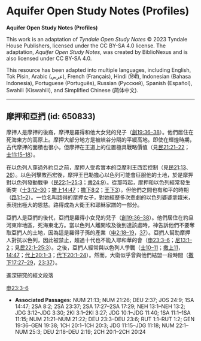 # Aquifer Open Study Notes (Profiles)

**Aquifer Open Study Notes (Profiles)**

This work is an adaptation of *Tyndale Open Study Notes* © 2023 Tyndale House Publishers, licensed under the CC BY\-SA 4\.0 license. The adaptation, *Aquifer Open Study Notes*, was created by BiblioNexus and is also licensed under CC BY\-SA 4\.0\.

This resource has been adapted into multiple languages, including English, Tok Pisin, Arabic (عربي), French (Français), Hindi (हिंदी), Indonesian (Bahasa Indonesia), Portuguese (Português), Russian (Русский), Spanish (Español), Swahili (Kiswahili), and Simplified Chinese (简体中文).



--------------------------------

## 摩押和亞捫 (id: 650833)

摩押人是摩押的後裔，摩押是羅得和他大女兒的兒子（[創19:36–38](https://ref.ly/Gen19:36-Gen19:38)）。他們居住在死海東方的高原上。摩押大部分地方是被峽谷分隔的平緩高地。即使在輝煌時期，古代摩押的面積也很小，但摩押在王道上的位置極具戰略價值（見[民21:21–22](https://ref.ly/Num21:21-Num21:22)；[士11:15–18](https://ref.ly/Judg11:15-Judg11:18)）。

在以色列人穿過外約旦之前，摩押人受希實本的亞摩利王西宏控制（見[民21:13](https://ref.ly/Num21:13)、[26](https://ref.ly/Num21:26)）。以色列擊敗西宏後，摩押王巴勒擔心以色列可能會征服他的土地，於是摩押對以色列發動戰爭（[民22:1–25:3](https://ref.ly/Num22:1-Num25:3)；[書24:9](https://ref.ly/Josh24:9)）。從那時起，摩押和以色列經常發生衝突（[士3:12–30](https://ref.ly/Judg3:12-Judg3:30)；[撒上14:47](https://ref.ly/1Sam14:47)；[撒下8:2](https://ref.ly/2Sam8:2)；[王下3](https://ref.ly/2Kgs3:1-2Kgs3:27)）。但他們之間也有和平的時期（[路1:1–2](https://ref.ly/Ruth1:1-Ruth1:2)）。一位名叫路得的摩押女子，對她經歷多次悲劇的以色列婆婆拿娥米，表現出極大的恩慈。路得成為大衛王和耶穌家譜的一部分。

亞捫人是亞捫的後代，亞捫是羅得小女兒的兒子（[創19:36–38](https://ref.ly/Gen19:36-Gen19:38)）。他們居住在約旦河東岸地區，死海東北方。當以色列人離開埃及後到達該處時，神告訴他們不要奪取亞捫人的土地，因為這是羅得子孫的產業（[申2:18–19](https://ref.ly/Deut2:18-Deut2:19)，[37](https://ref.ly/Deut2:37)）。亞捫人幫助摩押人對抗以色列，因此被禁止，超過十代也不能入耶和華的會（[申23:3–6](https://ref.ly/Deut23:3-Deut23:6)；[尼13:1–2](https://ref.ly/Neh13:1-Neh13:2)；見[民22:1–25:3](https://ref.ly/Num22:1-Num25:3)）。之後，亞捫人經常與以色列人爭戰（[士10–11](https://ref.ly/Judg10:1-Judg11:40)；[撒上11](https://ref.ly/1Sam11:1-1Sam11:15)，[14:47](https://ref.ly/1Sam14:47)；[代上20:1–3](https://ref.ly/1Chr20:1-1Chr20:3)；[代下20:1–24](https://ref.ly/2Chr20:1-2Chr20:24)）。然而，大衛似乎曾與他們結盟一段時間（[撒下17:27–29](https://ref.ly/2Sam17:27-2Sam17:29)，[23:37](https://ref.ly/2Sam23:37)）。

進深研究的經文段落

[申23:3–6](https://ref.ly/Deut23:3-Deut23:6)

* **Associated Passages:** NUM 21:13; NUM 21:26; DEU 2:37; JOS 24:9; 1SA 14:47; 2SA 8:2; 2SA 23:37; 2SA 17:27–2SA 17:29; NEH 13:1–NEH 13:2; JDG 3:12–JDG 3:30; 2KI 3:1–2KI 3:27; JDG 10:1–JDG 11:40; 1SA 11:1–1SA 11:15; NUM 21:21–NUM 21:22; DEU 23:3–DEU 23:6; RUT 1:1–RUT 1:2; GEN 19:36–GEN 19:38; 1CH 20:1–1CH 20:3; JDG 11:15–JDG 11:18; NUM 22:1–NUM 25:3; DEU 2:18–DEU 2:19; 2CH 20:1–2CH 20:24

